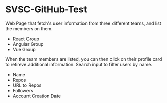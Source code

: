 # SVSC-GitHub-Test

Web Page that fetch's user information from three different teams, and list the members on them.

- React Group
- Angular Group
- Vue Group

When the team members are listed, you can then click on their profile card to retireve additional information.
Search input to filter users by name.

- Name
- Repos
- URL to Repos
- Followers
- Account Creation Date

